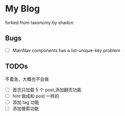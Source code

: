 # My Blog
forked from taxonomy by shadcn

## Bugs
* [ ] MainNav components has a list-unique-key problem

## TODOs
不着急，大概也不会做

* [ ] 首页只加载 5 个 post,添加翻页功能
* [ ] hint 做成和 post 一样的
* [ ] 添加 tag 功能
* [ ] 添加搜索功能
